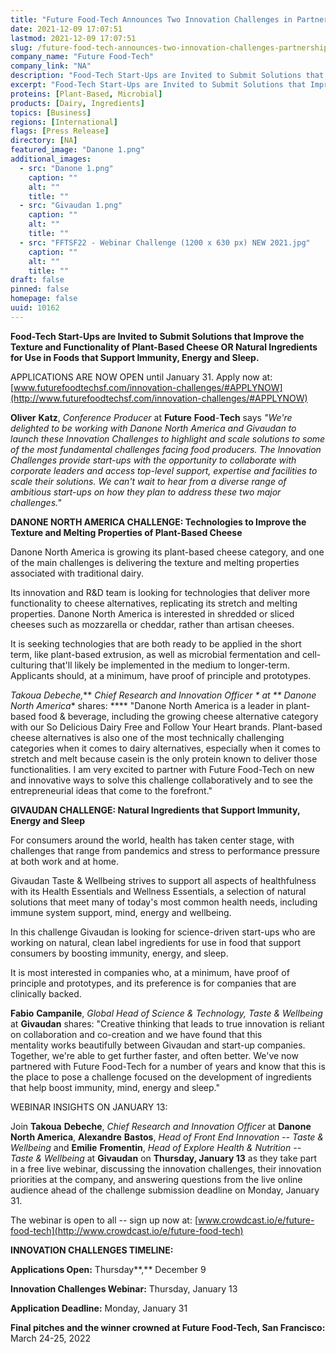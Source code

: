 ```yaml
---
title: "Future Food-Tech Announces Two Innovation Challenges in Partnership with Danone North America and Givaudan"
date: 2021-12-09 17:07:51
lastmod: 2021-12-09 17:07:51
slug: /future-food-tech-announces-two-innovation-challenges-partnership-danone-north-america-and
company_name: "Future Food-Tech"
company_link: "NA"
description: "Food-Tech Start-Ups are Invited to Submit Solutions that Improve the Texture and Functionality of Plant-Based Cheese OR Natural Ingredients for Use in Foods that Support Immunity, Energy and Sleep."
excerpt: "Food-Tech Start-Ups are Invited to Submit Solutions that Improve the Texture and Functionality of Plant-Based Cheese OR Natural Ingredients for Use in Foods that Support Immunity, Energy and Sleep."
proteins: [Plant-Based, Microbial]
products: [Dairy, Ingredients]
topics: [Business]
regions: [International]
flags: [Press Release]
directory: [NA]
featured_image: "Danone 1.png"
additional_images:
  - src: "Danone 1.png"
    caption: ""
    alt: ""
    title: ""
  - src: "Givaudan 1.png"
    caption: ""
    alt: ""
    title: ""
  - src: "FFTSF22 - Webinar Challenge (1200 x 630 px) NEW 2021.jpg"
    caption: ""
    alt: ""
    title: ""
draft: false
pinned: false
homepage: false
uuid: 10162
---
```

**Food-Tech Start-Ups are Invited to Submit Solutions that Improve the
Texture and Functionality of Plant-Based Cheese OR Natural Ingredients
for Use in Foods that Support Immunity, Energy and Sleep.**

APPLICATIONS ARE NOW OPEN until January 31. Apply now at:
[www.futurefoodtechsf.com/innovation-challenges/#APPLYNOW](http://www.futurefoodtechsf.com/innovation-challenges/#APPLYNOW)

**Oliver** **Katz**, *Conference* *Producer* at **Future**
**Food**-**Tech** says *"We're delighted to be working with Danone North
America and Givaudan to launch these Innovation Challenges to highlight
and scale solutions to some of the most fundamental challenges facing
food producers. The Innovation Challenges provide start-ups with the
opportunity to collaborate with corporate leaders and access top-level
support, expertise and facilities to scale their solutions. We can't
wait to hear from a diverse range of ambitious start-ups on how they
plan to address these two major challenges."*

**DANONE NORTH AMERICA CHALLENGE: Technologies to Improve the Texture
and Melting Properties of Plant-Based Cheese**

Danone North America is growing its plant-based cheese category, and one
of the main challenges is delivering the texture and melting properties
associated with traditional dairy.

Its innovation and R&D team is looking for technologies that deliver
more functionality to cheese alternatives, replicating its stretch and
melting properties. Danone North America is interested in shredded or
sliced cheeses such as mozzarella or cheddar, rather than artisan
cheeses.

It is seeking technologies that are both ready to be applied in the
short term, like plant-based extrusion, as well as microbial
fermentation and cell-culturing that\'ll likely be implemented in the
medium to longer-term. Applicants should, at a minimum, have proof of
principle and prototypes.

**Takoua Debeche*,*** *Chief Research and Innovation Officer * at **
Danone North America** shares: **** \"Danone North America is a leader
in plant-based food & beverage, including the growing cheese alternative
category with our So Delicious Dairy Free and Follow Your Heart brands.
Plant-based cheese alternatives is also one of the most technically
challenging categories when it comes to dairy alternatives, especially
when it comes to stretch and melt because casein is the only protein
known to deliver those functionalities. I am very excited to partner
with Future Food-Tech on new and innovative ways to solve this challenge
collaboratively and to see the entrepreneurial ideas that come to the
forefront.\"

**GIVAUDAN CHALLENGE: Natural Ingredients that Support Immunity, Energy
and Sleep**

For consumers around the world, health has taken center stage, with
challenges that range from pandemics and stress to performance pressure
at both work and at home.

Givaudan Taste & Wellbeing strives to support all aspects of
healthfulness with its Health Essentials and Wellness Essentials, a
selection of natural solutions that meet many of today's most common
health needs, including immune system support, mind, energy and
wellbeing.

In this challenge Givaudan is looking for science-driven start-ups who
are working on natural, clean label ingredients for use in food that
support consumers by boosting immunity, energy, and sleep.

It is most interested in companies who, at a minimum, have proof of
principle and prototypes, and its preference is for companies that are
clinically backed.

**Fabio** **Campanile**, *Global Head of Science & Technology, Taste &
Wellbeing* at **Givaudan** shares: "Creative thinking that leads to true
innovation is reliant on collaboration and co-creation and we have found
that this mentality works beautifully between Givaudan and start-up
companies. Together, we\'re able to get further faster, and often
better. We\'ve now partnered with Future Food-Tech for a number of years
and know that this is the place to pose a challenge focused on the
development of ingredients that help boost immunity, mind, energy and
sleep."

WEBINAR INSIGHTS ON JANUARY 13:

Join **Takoua** **Debeche**, *Chief Research and Innovation Officer* at
**Danone North America**, **Alexandre** **Bastos**, *Head of Front End
Innovation* *-- Taste & Wellbeing* and **Emilie** **Fromentin**, *Head
of Explore Health & Nutrition* *-- Taste & Wellbeing* at **Givaudan** on
**Thursday, January 13** as they take part in a free live webinar,
discussing the innovation challenges, their innovation priorities at the
company, and answering questions from the live online audience ahead of
the challenge submission deadline on Monday, January 31.

The webinar is open to all -- sign up now at:
[www.crowdcast.io/e/future-food-tech](http://www.crowdcast.io/e/future-food-tech)

**INNOVATION CHALLENGES TIMELINE:**

**Applications Open:** Thursday**,** December 9

**Innovation Challenges Webinar:** Thursday, January 13

**Application Deadline:** Monday, January 31

**Final pitches and the winner crowned at Future Food-Tech, San
Francisco:** March 24-25, 2022\
 
